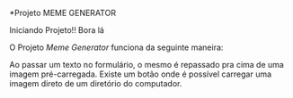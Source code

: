 *Projeto MEME GENERATOR

Iniciando Projeto!! Bora lá


O Projeto *Meme Generator* funciona da seguinte maneira:

Ao passar um texto no formulário, o mesmo é repassado pra cima de uma imagem pré-carregada.
Existe um botão onde é possível carregar uma imagem direto de um diretório do computador.
